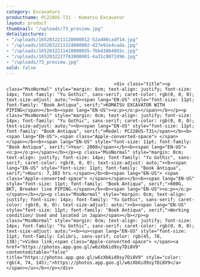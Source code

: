 ```yaml
---
category: Excavators
productname: PC228US-T31 - Komatsu Excavator
layout: product
thumbnail: "/uploads/73_preview.jpg"
detailpictures:
- "/uploads/1652032211128000012-52a486cadf14.jpg"
- "/uploads/1652032211324000002-d27e92e4cada.jpg"
- "/uploads/1652032211428000055-7bb43864892c.jpg"
- "/uploads/1652032227763000001-4a31c8072d96.jpg"
- "/uploads/73_preview.jpg"
sold: false
---
```


                                            <div class="title"><p class="MsoNormal" style="margin: 0cm; text-align: justify; font-size: 14px; font-family: "Yu Gothic", sans-serif; caret-color: rgb(0, 0, 0); text-size-adjust: auto;"><b><span lang="EN-US" style="font-size: 11pt; font-family: "Book Antiqua", serif;">KOMATSU EXCAVATOR WITH PIPING</span></b><b><span lang="EN-US"><o:p></o:p></span></b></p><p class="MsoNormal" style="margin: 0cm; text-align: justify; font-size: 14px; font-family: "Yu Gothic", sans-serif; caret-color: rgb(0, 0, 0); text-size-adjust: auto;"><b><span lang="EN-US" style="font-size: 11pt; font-family: "Book Antiqua", serif;">Model: PC228US-T31</span></b><b><span lang="EN-US">,<span class="Apple-converted-space"> </span></span></b><b><span lang="EN-US" style="font-size: 11pt; font-family: "Book Antiqua", serif;">Year: 2008</span></b><b><span lang="EN-US"><o:p></o:p></span></b></p><p class="MsoNormal" style="margin: 0cm; text-align: justify; font-size: 14px; font-family: "Yu Gothic", sans-serif; caret-color: rgb(0, 0, 0); text-size-adjust: auto;"><b><span lang="EN-US" style="font-size: 11pt; font-family: "Book Antiqua", serif;">Hours: 7,303 hrs.</span></b><b><span lang="EN-US"> <span class="Apple-converted-space"> </span></span></b><b><span lang="EN-US" style="font-size: 11pt; font-family: "Book Antiqua", serif;">600G, BKT, Breaker line PIPING.</span></b><b><span lang="EN-US"><o:p></o:p></span></b></p><p class="MsoNormal" style="margin: 0cm; text-align: justify; font-size: 14px; font-family: "Yu Gothic", sans-serif; caret-color: rgb(0, 0, 0); text-size-adjust: auto;"><b><span lang="EN-US" style="font-size: 11pt; font-family: "Book Antiqua", serif;">Working condition/ Used and located in Japan</span></b></p><p class="MsoNormal" style="margin: 0cm; text-align: justify; font-size: 14px; font-family: "Yu Gothic", sans-serif; caret-color: rgb(0, 0, 0); text-size-adjust: auto;"><b><u><span lang="EN-US" style="font-size: 11pt; font-family: Calibri, sans-serif; color: rgb(45, 78, 138);">Video link;<span class="Apple-converted-space"> </span><a href="https://photos.app.goo.gl/w6zXb6id9sy7Di8V9" contenteditable="false" title="https://photos.app.goo.gl/w6zXb6id9sy7Di8V9" style="color: rgb(4, 74, 145);">https://photos.app.goo.gl/w6zXb6id9sy7Di8V9</a></span></u></b></p></div>

